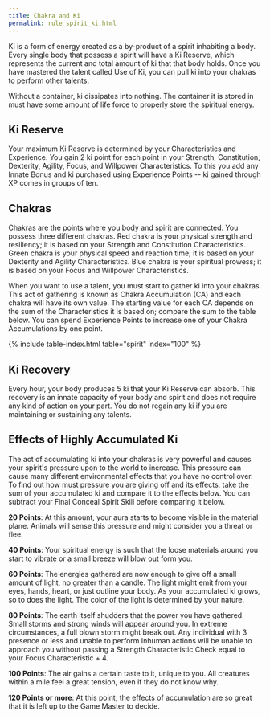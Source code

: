 ```yaml
---
title: Chakra and Ki
permalink: rule_spirit_ki.html
---
```


Ki is a form of energy created as a by-product of a spirit inhabiting a body. Every single body that possess a spirit will have a Ki Reserve, which represents the current and total amount of ki that that body holds. Once you have mastered the talent called Use of Ki, you can pull ki into your chakras to perform other talents.

Without a container, ki dissipates into nothing. The container it is stored in must have some amount of life force to properly store the spiritual energy.

## Ki Reserve
Your maximum Ki Reserve is determined by your Characteristics and Experience. You gain 2 ki point for each point in your Strength, Constitution, Dexterity, Agility, Focus, and Willpower Characteristics. To this you add any Innate Bonus and ki purchased using Experience Points -- ki gained through XP comes in groups of ten.

## Chakras
Chakras are the points where you body and spirit are connected. You possess three different chakras. Red chakra is your physical strength and resiliency; it is based on your Strength and Constitution Characteristics. Green chakra is your physical speed and reaction time; it is based on your Dexterity and Agility Characteristics. Blue chakra is your spiritual prowess; it is based on your Focus and Willpower Characteristics.

When you want to use a talent, you must start to gather ki into your chakras. This act of gathering is known as Chakra Accumulation (CA) and each chakra will have its own value. The starting value for each CA depends on the sum of the Characteristics it is based on; compare the sum to the table below. You can spend Experience Points to increase one of your Chakra Accumulations by one point.

{% include table-index.html table="spirit" index="100" %}

## Ki Recovery
Every hour, your body produces 5 ki that your Ki Reserve can absorb. This recovery is an innate capacity of your body and spirit and does not require any kind of action on your part. You do not regain any ki if you are maintaining or sustaining any talents.

## Effects of Highly Accumulated Ki
The act of accumulating ki into your chakras is very powerful and causes your spirit's pressure upon to the world to increase. This pressure can cause many different environmental effects that you have no control over. To find out how must pressure you are giving off and its effects, take the sum of your accumulated ki and compare it to the effects below. You can subtract your Final Conceal Spirit Skill before comparing it below.

**20 Points**: At this amount, your aura starts to become visible in the material plane. Animals will sense this pressure and might consider you a threat or flee.

**40 Points**: Your spiritual energy is such that the loose materials around you start to vibrate or a small breeze will blow out form you.

**60 Points**: The energies gathered are now enough to give off a small amount of light, no greater than a candle. The light might emit from your eyes, hands, heart, or just outline your body. As your accumulated ki grows, so to does the light. The color of the light is determined by your nature.

**80 Points**: The earth itself shudders that the power you have gathered. Small storms and strong winds will appear around you. In extreme circumstances, a full blown storm might break out. Any individual with 3 presence or less and unable to perform Inhuman actions will be unable to approach you without passing a Strength Characteristic Check equal to your Focus Characteristic + 4.

**100 Points**: The air gains a certain taste to it, unique to you. All creatures within a mile feel a great tension, even if they do not know why.

**120 Points or more**: At this point, the effects of accumulation are so great that it is left up to the Game Master to decide.
